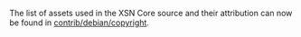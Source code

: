The list of assets used in the XSN Core source and their attribution can now be found in [contrib/debian/copyright](../contrib/debian/copyright).
